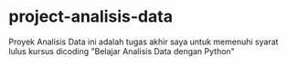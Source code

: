 # project-analisis-data
 Proyek Analisis Data ini adalah tugas akhir saya untuk memenuhi syarat lulus kursus dicoding "Belajar Analisis Data dengan Python"

